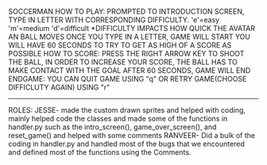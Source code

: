 SOCCERMAN
HOW TO PLAY:
PROMPTED TO INTRODUCTION SCREEN, TYPE IN LETTER WITH CORRESPONDING DIFFICULTY.
'e'=easy 'm'=medium 'd'=difficult
*DIFFICULTY IMPACTS HOW QUICK THE AVATAR AN BALL MOVES
ONCE YOU TYPE IN A LETTER, GAME WILL START
YOU WILL HAVE 60 SECONDS TO TRY TO GET AS HIGH OF A SCORE AS POSSIBLE
HOW TO SCORE:
PRESS THE RIGHT ARROW KEY TO SHOOT THE BALL, IN ORDER TO INCREASE YOUR SCORE, THE BALL HAS TO MAKE CONTACT WITH THE GOAL
AFTER 60 SECONDS, GAME WILL END
ENDGAME:
YOU CAN QUIT GAME USING "q" OR RETRY GAME(CHOOSE DIFFICLUTY AGAIN) USING "r"


--------------------------------------------------------------------


ROLES:
JESSE- made the custom drawn sprites and helped with coding, mainly helped code the classes and made some of the functions in handler.py
such as the intro_screen(), game_over_screen(), and reset_game() and helped with some comments
RANVEER- Did a bulk of the coding in handler.py and handled most of the bugs that we encountered and defined most of the functions using the
Comments.
